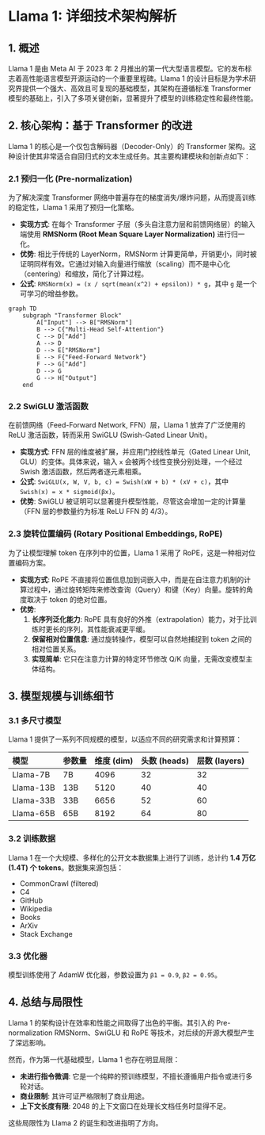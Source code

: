# Llama 1: 详细技术架构解析

## 1. 概述

Llama 1 是由 Meta AI 于 2023 年 2 月推出的第一代大型语言模型。它的发布标志着高性能语言模型开源运动的一个重要里程碑。Llama 1 的设计目标是为学术研究界提供一个强大、高效且可复现的基础模型，其架构在遵循标准 Transformer 模型的基础上，引入了多项关键创新，显著提升了模型的训练稳定性和最终性能。

## 2. 核心架构：基于 Transformer 的改进

Llama 1 的核心是一个仅包含解码器（Decoder-Only）的 Transformer 架构。这种设计使其非常适合自回归式的文本生成任务。其主要构建模块和创新点如下：

### 2.1 预归一化 (Pre-normalization)

为了解决深度 Transformer 网络中普遍存在的梯度消失/爆炸问题，从而提高训练的稳定性，Llama 1 采用了预归一化策略。

- **实现方式**: 在每个 Transformer 子层（多头自注意力层和前馈网络层）的输入端使用 **RMSNorm (Root Mean Square Layer Normalization)** 进行归一化。
- **优势**: 相比于传统的 LayerNorm，RMSNorm 计算更简单，开销更小，同时被证明同样有效。它通过对输入向量进行缩放（scaling）而不是中心化（centering）和缩放，简化了计算过程。
- **公式**: `RMSNorm(x) = (x / sqrt(mean(x^2) + epsilon)) * g`，其中 `g` 是一个可学习的增益参数。

```mermaid
graph TD
    subgraph "Transformer Block"
        A["Input"] --> B["RMSNorm"]
        B --> C{"Multi-Head Self-Attention"}
        C --> D["Add"]
        A --> D
        D --> E["RMSNorm"]
        E --> F{"Feed-Forward Network"}
        F --> G["Add"]
        D --> G
        G --> H["Output"]
    end
```

### 2.2 SwiGLU 激活函数

在前馈网络（Feed-Forward Network, FFN）层，Llama 1 放弃了广泛使用的 ReLU 激活函数，转而采用 SwiGLU (Swish-Gated Linear Unit)。

- **实现方式**: FFN 层的维度被扩展，并应用门控线性单元（Gated Linear Unit, GLU）的变体。具体来说，输入 `x` 会被两个线性变换分别处理，一个经过 Swish 激活函数，然后两者逐元素相乘。
- **公式**: `SwiGLU(x, W, V, b, c) = Swish(xW + b) * (xV + c)`，其中 `Swish(x) = x * sigmoid(βx)`。
- **优势**: SwiGLU 被证明可以显著提升模型性能，尽管这会增加一定的计算量（FFN 层的参数量约为标准 ReLU FFN 的 4/3）。

### 2.3 旋转位置编码 (Rotary Positional Embeddings, RoPE)

为了让模型理解 token 在序列中的位置，Llama 1 采用了 RoPE，这是一种相对位置编码方案。

- **实现方式**: RoPE 不直接将位置信息加到词嵌入中，而是在自注意力机制的计算过程中，通过旋转矩阵来修改查询（Query）和键（Key）向量。旋转的角度取决于 token 的绝对位置。
- **优势**:
    1.  **长序列泛化能力**: RoPE 具有良好的外推（extrapolation）能力，对于比训练时更长的序列，其性能衰减更平缓。
    2.  **保留相对位置信息**: 通过旋转操作，模型可以自然地捕捉到 token 之间的相对位置关系。
    3.  **实现简单**: 它只在注意力计算的特定环节修改 Q/K 向量，无需改变模型主体结构。

## 3. 模型规模与训练细节

### 3.1 多尺寸模型

Llama 1 提供了一系列不同规模的模型，以适应不同的研究需求和计算预算：

| 模型 | 参数量 | 维度 (dim) | 头数 (heads) | 层数 (layers) |
| :--- | :--- | :--- | :--- | :--- |
| Llama-7B | 7B | 4096 | 32 | 32 |
| Llama-13B | 13B | 5120 | 40 | 40 |
| Llama-33B | 33B | 6656 | 52 | 60 |
| Llama-65B | 65B | 8192 | 64 | 80 |

### 3.2 训练数据

Llama 1 在一个大规模、多样化的公开文本数据集上进行了训练，总计约 **1.4 万亿 (1.4T) 个 tokens**。数据集来源包括：

- CommonCrawl (filtered)
- C4
- GitHub
- Wikipedia
- Books
- ArXiv
- Stack Exchange

### 3.3 优化器

模型训练使用了 AdamW 优化器，参数设置为 `β1 = 0.9`, `β2 = 0.95`。

## 4. 总结与局限性

Llama 1 的架构设计在效率和性能之间取得了出色的平衡。其引入的 Pre-normalization RMSNorm、SwiGLU 和 RoPE 等技术，对后续的开源大模型产生了深远影响。

然而，作为第一代基础模型，Llama 1 也存在明显局限：
- **未进行指令微调**: 它是一个纯粹的预训练模型，不擅长遵循用户指令或进行多轮对话。
- **商业限制**: 其许可证严格限制了商业用途。
- **上下文长度有限**: 2048 的上下文窗口在处理长文档任务时显得不足。

这些局限性为 Llama 2 的诞生和改进指明了方向。